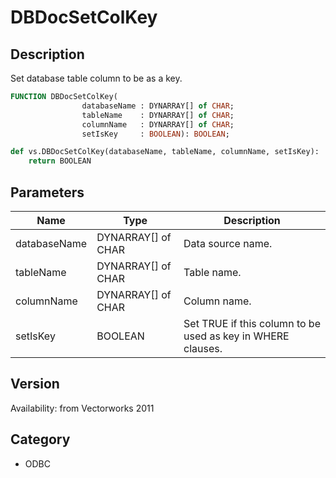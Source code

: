 # DBDocSetColKey

## Description
Set database table column to be as a key.

```pascal
FUNCTION DBDocSetColKey(
				databaseName : DYNARRAY[] of CHAR;
				tableName    : DYNARRAY[] of CHAR;
				columnName   : DYNARRAY[] of CHAR;
				setIsKey     : BOOLEAN): BOOLEAN;
```

```python
def vs.DBDocSetColKey(databaseName, tableName, columnName, setIsKey):
    return BOOLEAN
```

## Parameters
|Name|Type|Description|
|---|---|---|
|databaseName|DYNARRAY[] of CHAR|Data source name.|
|tableName|DYNARRAY[] of CHAR|Table name.|
|columnName|DYNARRAY[] of CHAR|Column name.|
|setIsKey|BOOLEAN|Set TRUE if this column to be used as key in WHERE clauses.|

## Version
Availability: from Vectorworks 2011

## Category
* ODBC


